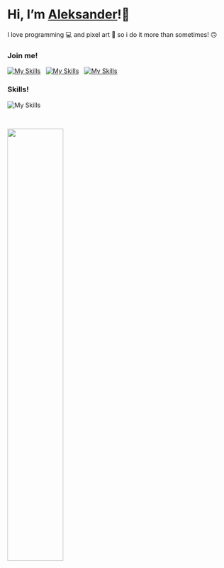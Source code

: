 # Hi, I’m <a href="https://alukasiewicz.online">Aleksander</a>!👋                                                                                 
I love programming 💻 and pixel art 🎨 so i do it more than sometimes! 🙃

### Join me!
[![My Skills](https://skillicons.dev/icons?i=twitter)](https://twitter.com/oleklukasiewicz) &nbsp;
[![My Skills](https://skillicons.dev/icons?i=instagram)](https://www.instagram.com/oleklukasiewicz/) &nbsp;
[![My Skills](https://skillicons.dev/icons?i=discord)](https://discord.com/users/512282863706832943) &nbsp;

### Skills!
![My Skills](https://skillicons.dev/icons?i=svelte,js,cs,visualstudio,vscode,azure,firebase)

</br>

<p align="left">
  <img width="50%" src="https://github-readme-stats.vercel.app/api?username=oleklukasiewicz&show_icons=true&bg_color=161b22&border_color=30363d&text_color=c9d1d9" />
  <!--<img width="50%" src="https://github-readme-stats.vercel.app/api/top-langs?username=oleklukasiewicz&layout=compact&show_icons=true&langs_count=5&bg_color=161b22&border_color=30363d&text_color=c9d1d9" /> --->
</p>

<!---
aleksanderlukasiewicz/aleksanderlukasiewicz is a ✨ special ✨ repository because its `README.md` (this file) appears on your GitHub profile.
You can click the Preview link to take a look at your changes.
--->
